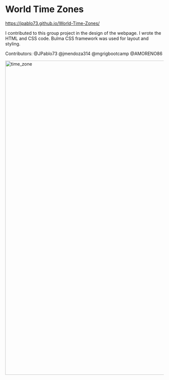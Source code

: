 # World Time Zones

https://jpablo73.github.io/World-Time-Zones/

I contributed to this group project in the design of the webpage. I wrote the HTML and CSS code. Bulma CSS framework was used for layout and styling.

Contributors:
@JPablo73
@jmendoza314
@mgrigbootcamp
@AMORENO86


<img width="996" alt="time_zone" src="https://user-images.githubusercontent.com/82916926/123559143-0fa82c80-d74f-11eb-9a97-e80fbdd93dcf.png">


